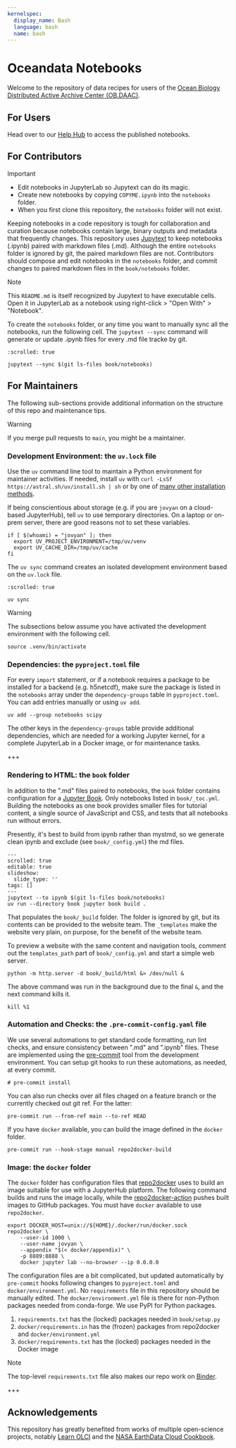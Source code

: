 ```yaml
---
kernelspec:
  display_name: Bash
  language: bash
  name: bash
---
```


# Oceandata Notebooks

Welcome to the repository of data recipes for users of the [Ocean Biology Distributed Active Archive Center (OB.DAAC)][OB].

[OB]: https://www.earthdata.nasa.gov/centers/ob-daac

## For Users

Head over to our [Help Hub] to access the published notebooks.

[Help Hub]: https://oceancolor.gsfc.nasa.gov/resources/docs/tutorials

## For Contributors

> [!Important]
> - Edit notebooks in JupyterLab so Jupytext can do its magic.
> - Create new notebooks by copying `COPYME.ipynb` into the `notebooks` folder.
> - When you first clone this repository, the `notebooks` folder will not exist.

Keeping notebooks in a code repository is tough for collaboration and curation because notebooks contain large, binary outputs and metadata that frequently changes.
This repository uses [Jupytext] to keep notebooks (.ipynb) paired with markdown files (.md).
Although the entire `notebooks` folder is ignored by git, the paired markdown files are not.
Contributors should compose and edit notebooks in the `notebooks` folder, and commit changes to paired markdown files in the `book/notebooks` folder.

[Jupytext]: https://jupytext.readthedocs.io/

> [!Note]
> This `README.md` is itself recognized by Jupytext to have executable cells.
> Open it in JupyterLab as a notebook using right-click > "Open With" > "Notebook".

To create the `notebooks` folder, or any time you want to manually sync all the notebooks, run the following cell.
The `jupytext --sync` command will generate or update .ipynb files for every .md file tracke by git.

```{code-cell}
:scrolled: true

jupytext --sync $(git ls-files book/notebooks)
```

## For Maintainers

The following sub-sections provide additional information on the structure of this repo and maintenance tips.

> [!Warning]
> If you merge pull requests to `main`, you might be a maintainer.

### Development Environment: the `uv.lock` file

Use the `uv` command line tool to maintain a Python environment for maintainer activities.
If needed, install `uv` with `curl -LsSf https://astral.sh/uv/install.sh | sh` or by one of [many other installation methods][uv].

If being conscientious about storage (e.g. if you are `jovyan` on a cloud-based JupyterHub), tell `uv` to use temporary directories.
On a laptop or on-prem server, there are good reasons not to set these variables.

[uv]: https://docs.astral.sh/uv/getting-started/installation

```{code-cell}
if [ $(whoami) = "jovyan" ]; then
  export UV_PROJECT_ENVIRONMENT=/tmp/uv/venv
  export UV_CACHE_DIR=/tmp/uv/cache
fi
```

The `uv sync` command creates an isolated development environment based on the `uv.lock` file.

```{code-cell}
:scrolled: true

uv sync
```

> [!Warning]
> The subsections below assume you have activated the development environment with the following cell.

```{code-cell}
source .venv/bin/activate
```

### Dependencies: the `pyproject.toml` file

For every `import` statement, or if a notebook requires a package to be installed for a backend (e.g. h5netcdf),
make sure the package is listed in the `notebooks` array under the `dependency-groups` table in `pyproject.toml`.
You can add entries manually or using `uv add`.

```shell
uv add --group notebooks scipy
```

The other keys in the `dependency-groups` table provide additional dependencies,
which are needed for a working Jupyter kernel, for a complete JupyterLab in a Docker image, or for maintenance tasks.

+++

### Rendering to HTML: the `book` folder

In addition to the ".md" files paired to notebooks, the `book` folder contains configuration for a [Jupyter Book].
Only notebooks listed in `book/_toc.yml`.
Building the notebooks as one book provides smaller files for tutorial content, a single source of JavaScript and CSS, and tests that all notebooks run without errors.

Presently, it's best to build from ipynb rather than mystmd, so we generate clean ipynb and exclude (see `book/_config.yml`) the md files.

[Binder]: https://mybinder.org/
[Jupyter Book]: https://jupyterbook.org/

```{code-cell}
---
scrolled: true
editable: true
slideshow:
  slide_type: ''
tags: []
---
jupytext --to ipynb $(git ls-files book/notebooks)
uv run --directory book jupyter book build .
```

That populates the `book/_build` folder.
The folder is ignored by git, but its contents can be provided to the website team.
The `_templates` make the website very plain, on purpose, for the benefit of the website team.

To preview a website with the same content and navigation tools, comment out the `templates_path` part of `book/_config.yml` and start a simple web server.

```{code-cell}
python -m http.server -d book/_build/html &> /dev/null &
```

The above command was run in the background due to the final `&`, and the next command kills it.

```{code-cell}
kill %1
```

### Automation and Checks: the `.pre-commit-config.yaml` file

We use several automations to get standard code formatting, run lint checks, and ensure consistency between ".md" and ".ipynb" files.
These are implemented using the [pre-commit] tool from the development environment.
You can setup git hooks to run these automations, as needed, at every commit.

[pre-commit]: https://pre-commit.com/

```{code-cell}
# pre-commit install
```

You can also run checks over all files chaged on a feature branch or the currently checked out git ref. For the latter:

```{code-cell}
pre-commit run --from-ref main --to-ref HEAD
```

If you have `docker` available, you can build the image defined in the `docker` folder.

```{code-cell}
pre-commit run --hook-stage manual repo2docker-build
```

### Image: the `docker` folder

The `docker` folder has configuration files that [repo2docker] uses to build an image suitable for use with a JupyterHub platform.
The following command builds and runs the image locally, while the [repo2docker-action] pushes built images to GitHub packages.
You must have `docker` available to use `repo2docker`.

[repo2docker]: https://repo2docker.readthedocs.io/
[repo2docker-action]: https://github.com/marketplace/actions/repo2docker-action

```{code-cell}
export DOCKER_HOST=unix://${HOME}/.docker/run/docker.sock
repo2docker \
    --user-id 1000 \
    --user-name jovyan \
    --appendix "$(< docker/appendix)" \
    -p 8889:8888 \
    docker jupyter lab --no-browser --ip 0.0.0.0
```

The configuration files are a bit complicated, but updated automatically by `pre-commit` hooks following changes to `pyproject.toml` and `docker/environment.yml`.
No `requirements` file in this repository should be manually edited.
The `docker/environment.yml` file is there for non-Python packages needed from conda-forge.
We use PyPI for Python packages.

1. `requirements.txt` has the (locked) packages needed in `book/setup.py`
1. `docker/requirements.in` has the (frozen) packages from repo2docker and `docker/environment.yml`
1. `docker/requirements.txt` has the (locked) packages needed in the Docker image

> [!Note]
> The top-level `requirements.txt` file also makes our repo work on [Binder].

+++

## Acknowledgements

This repository has greatly benefited from works of multiple open-science projects, notably [Learn OLCI] and the [NASA EarthData Cloud Cookbook].

[Learn OLCI]: https://github.com/wekeo/learn-olci
[NASA EarthData Cloud Cookbook]: https://nasa-openscapes.github.io/earthdata-cloud-cookbook
